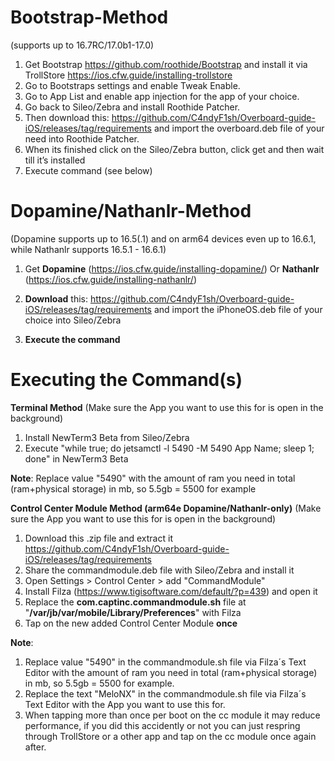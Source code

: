 # Bootstrap-Method
(supports up to 16.7RC/17.0b1-17.0)
1. Get Bootstrap https://github.com/roothide/Bootstrap and install it via TrollStore https://ios.cfw.guide/installing-trollstore
2. Go to Bootstraps settings and enable Tweak Enable.
3. Go to App List and enable app injection for the app of your choice. 
4. Go back to Sileo/Zebra and install Roothide Patcher.
5. Then download this: https://github.com/C4ndyF1sh/Overboard-guide-iOS/releases/tag/requirements and import the overboard.deb file of your need into Roothide Patcher.
6. When its finished click on the Sileo/Zebra button, click get and then wait till it’s installed
7. Execute command (see below)

# Dopamine/Nathanlr-Method
(Dopamine supports up to 16.5(.1) and on arm64 devices even up to 16.6.1, while Nathanlr supports 16.5.1 - 16.6.1)
1. Get **Dopamine** (https://ios.cfw.guide/installing-dopamine/) Or **Nathanlr** (https://ios.cfw.guide/installing-nathanlr/)

2. **Download** this: https://github.com/C4ndyF1sh/Overboard-guide-iOS/releases/tag/requirements and import the iPhoneOS.deb file of your choice into Sileo/Zebra

3. **Execute the command**

# Executing the Command(s)

**Terminal Method** (Make sure the App you want to use this for is open in the background)
1. Install NewTerm3 Beta from Sileo/Zebra
2. Execute "while true; do jetsamctl -l 5490 -M 5490 App Name; sleep 1; done" in NewTerm3 Beta

**Note**: Replace value "5490" with the amount of ram you need in total (ram+physical storage) in mb, so 5.5gb = 5500 for example

**Control Center Module Method (arm64e Dopamine/Nathanlr-only)** (Make sure the App you want to use this for is open in the background)
1. Download this .zip file and extract it https://github.com/C4ndyF1sh/Overboard-guide-iOS/releases/tag/requirements
2. Share the commandmodule.deb file with Sileo/Zebra and install it
3. Open Settings > Control Center > add "CommandModule"
4. Install Filza (https://www.tigisoftware.com/default/?p=439) and open it
5. Replace the **com.captinc.commandmodule.sh** file at "**/var/jb/var/mobile/Library/Preferences**" with Filza
6. Tap on the new added Control Center Module **once**

**Note**:
1. Replace value "5490" in the commandmodule.sh file via Filza´s Text Editor with the amount of ram you need in total (ram+physical storage) in mb, so 5.5gb = 5500 for example.
2. Replace the text "MeloNX" in the commandmodule.sh file via Filza´s Text Editor with the App you want to use this for.
3. When tapping more than once per boot on the cc module it may reduce performance, if you did this accidently or not you can just respring through TrollStore or a other app and tap on the cc module once again after.
